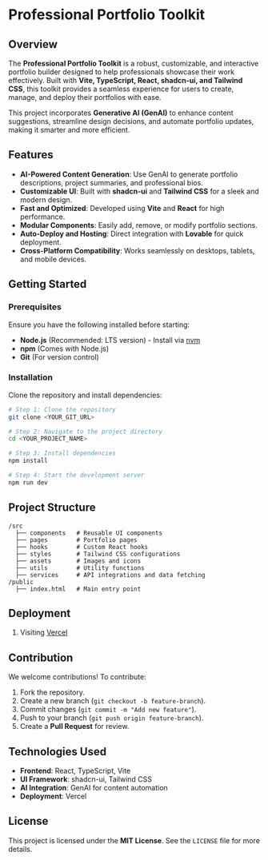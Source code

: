 # Professional Portfolio Toolkit

## Overview

The **Professional Portfolio Toolkit** is a robust, customizable, and interactive portfolio builder designed to help professionals showcase their work effectively. Built with **Vite, TypeScript, React, shadcn-ui, and Tailwind CSS**, this toolkit provides a seamless experience for users to create, manage, and deploy their portfolios with ease.

This project incorporates **Generative AI (GenAI)** to enhance content suggestions, streamline design decisions, and automate portfolio updates, making it smarter and more efficient.

## Features

- **AI-Powered Content Generation**: Use GenAI to generate portfolio descriptions, project summaries, and professional bios.
- **Customizable UI**: Built with **shadcn-ui** and **Tailwind CSS** for a sleek and modern design.
- **Fast and Optimized**: Developed using **Vite** and **React** for high performance.
- **Modular Components**: Easily add, remove, or modify portfolio sections.
- **Auto-Deploy and Hosting**: Direct integration with **Lovable** for quick deployment.
- **Cross-Platform Compatibility**: Works seamlessly on desktops, tablets, and mobile devices.

## Getting Started

### Prerequisites

Ensure you have the following installed before starting:

- **Node.js** (Recommended: LTS version) - Install via [nvm](https://github.com/nvm-sh/nvm#installing-and-updating)
- **npm** (Comes with Node.js)
- **Git** (For version control)

### Installation

Clone the repository and install dependencies:

```sh
# Step 1: Clone the repository
git clone <YOUR_GIT_URL>

# Step 2: Navigate to the project directory
cd <YOUR_PROJECT_NAME>

# Step 3: Install dependencies
npm install

# Step 4: Start the development server
npm run dev
```

## Project Structure

```
/src
  ├── components   # Reusable UI components
  ├── pages        # Portfolio pages
  ├── hooks        # Custom React hooks
  ├── styles       # Tailwind CSS configurations
  ├── assets       # Images and icons
  ├── utils        # Utility functions
  ├── services     # API integrations and data fetching
/public
  ├── index.html   # Main entry point
```

## Deployment
1. Visiting [Vercel](https://portfolio-rho-six-65.vercel.app)


## Contribution

We welcome contributions! To contribute:

1. Fork the repository.
2. Create a new branch (`git checkout -b feature-branch`).
3. Commit changes (`git commit -m "Add new feature"`).
4. Push to your branch (`git push origin feature-branch`).
5. Create a **Pull Request** for review.

## Technologies Used

- **Frontend**: React, TypeScript, Vite
- **UI Framework**: shadcn-ui, Tailwind CSS
- **AI Integration**: GenAI for content automation
- **Deployment**: Vercel

## License

This project is licensed under the **MIT License**. See the `LICENSE` file for more details.

